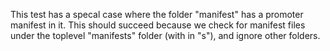 This test has a specal case where the folder "manifest" has a promoter manifest
in it. This should succeed because we check for manifest files under the
toplevel "manifests" folder (with in "s"), and ignore other folders.
